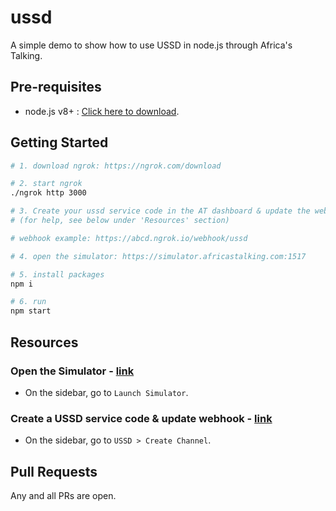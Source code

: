# ussd

A simple demo to show how to use USSD in node.js through Africa's Talking.

## Pre-requisites

- node.js v8+ : [Click here to download](https://nodejs.org/en/download/).

## Getting Started

```bash
# 1. download ngrok: https://ngrok.com/download

# 2. start ngrok
./ngrok http 3000

# 3. Create your ussd service code in the AT dashboard & update the webhook accordingly
# (for help, see below under 'Resources' section)

# webhook example: https://abcd.ngrok.io/webhook/ussd

# 4. open the simulator: https://simulator.africastalking.com:1517

# 5. install packages
npm i

# 6. run
npm start
```

## Resources

### Open the Simulator - [link](https://simulator.africastalking.com:1517/)

- On the sidebar, go to `Launch Simulator`.

### Create a USSD service code & update webhook - [link](https://account.africastalking.com/apps/sandbox/ussd/channel/create)

- On the sidebar, go to `USSD > Create Channel`.

## Pull Requests

Any and all PRs are open.
